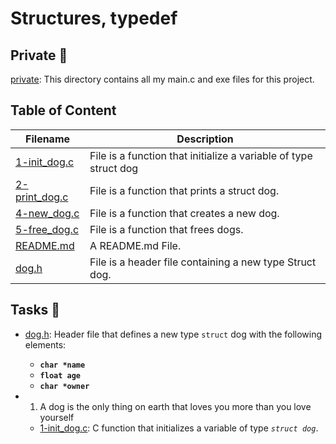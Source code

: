 # Structures, typedef

## Private 📁
[private](./private): This directory contains all my main.c and exe files for this project.

## Table of Content
Filename | Description
---------|------------
[1-init_dog.c](./1-init_dog.c) | File is a function that initialize a variable of type struct dog
[2-print_dog.c](./2-print_dog.c) | File is a function that prints a struct dog.
[4-new_dog.c](./4-new_dog.c) | File is a function that creates a new dog.
[5-free_dog.c](./5-free_dog.c) | File is a function that frees dogs.
[README.md](./README.md) | A README.md File.
[dog.h](./dog.h) | File is a header file containing a new type Struct dog.

## Tasks 📃
* [dog.h](./dog.h): Header file that defines a new type `struct` dog with the following elements:
    * **`char *name`**
    * **`float age`**
    * **`char *owner`**

* 1. A dog is the only thing on earth that loves you more than you love yourself
    * [1-init_dog.c](./1-init_dog.c): C function that initializes a variable of type _`struct dog`_.

